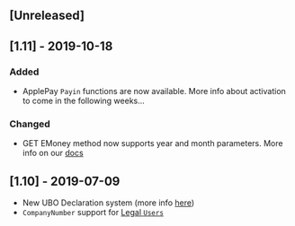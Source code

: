 ## [Unreleased]

## [1.11] - 2019-10-18
### Added
- ApplePay `Payin` functions are now available. More info about activation to come in the following weeks...  
### Changed
- GET EMoney method now supports year and month parameters. More info on our [docs](https://docs.mangopay.com/endpoints/v2.01/user-emoney#e895_view-a-users-emoney)

## [1.10] - 2019-07-09
- New UBO Declaration system (more info [here](https://docs.mangopay.com/endpoints/v2.01/ubo-declarations#e1024_the-ubo-declaration-object))
- `CompanyNumber` support for [Legal `Users`](https://docs.mangopay.com/endpoints/v2.01/users#e259_create-a-legal-user)
